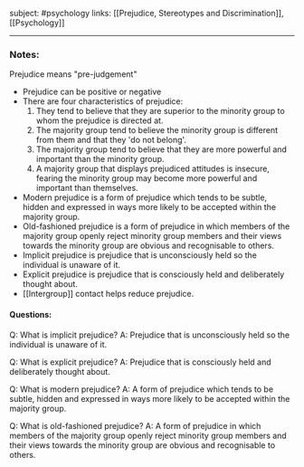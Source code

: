 subject: #psychology 
links: [[Prejudice, Stereotypes and Discrimination]], [[Psychology]]

----

### Notes: 
Prejudice means "pre-judgement"
- Prejudice can be positive or negative
- There are four characteristics of prejudice:
	1. They tend to believe that they are superior to the minority group to whom the prejudice is directed at.
	2. The majority group tend to believe the minority group is different from them and that they 'do not belong'.
	3. The majority group tend to believe that they are more powerful and important than the minority group.
	4. A majority group that displays prejudiced attitudes is insecure, fearing the minority group may become more powerful and important than themselves.
- Modern prejudice is a form of prejudice which tends to be subtle, hidden and expressed in ways more likely to be accepted within the majority group.
- Old-fashioned prejudice is a form of prejudice in which members of the majority group openly reject minority group members and their views towards the minority group are obvious and recognisable to others. 
- Implicit prejudice is prejudice that is unconsciously held so the individual is unaware of it.
- Explicit prejudice is prejudice that is consciously held and deliberately thought about.
- [[Intergroup]] contact helps reduce prejudice.

#### Questions:
Q: What is implicit prejudice?
A: Prejudice that is unconsciously held so the individual is unaware of it. 
<!--ID: 1623103365026-->



Q: What is explicit prejudice?
A: Prejudice that is consciously held and deliberately thought about.
<!--ID: 1623103365104-->



Q: What is modern prejudice?
A: A form of prejudice which tends to be subtle, hidden and expressed in ways more likely to be accepted within the majority group.
<!--ID: 1623103365178-->



Q: What is old-fashioned prejudice?
A: A form of prejudice in which members of the majority group openly reject minority group members and their views towards the minority group are obvious and recognisable to others. 
<!--ID: 1623103365258-->


